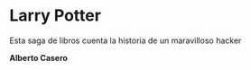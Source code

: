 # Larry Potter

Esta saga de libros cuenta la historia de un maravilloso hacker

**Alberto Casero**


